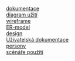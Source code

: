 [dokumentace](dokumentace_uvod.pdf) <br>
[diagram užití](diagram_text.md) <br> 
[wireframe](wireframe_text.md) <br>
[ER-model](ER_model_kurz.png) <br>
[design](design.md) <br>
[Uživatelská dokumentace](dokumentace.pdf) <br>
[persony](Persony/Persony.md) <br>
[scénáře použití](Persony/Scénáře%20použití.md) <br>
